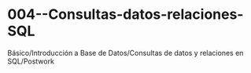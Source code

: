 # 004--Consultas-datos-relaciones-SQL
Básico/Introducción a Base de Datos/Consultas de datos y relaciones en SQL/Postwork
